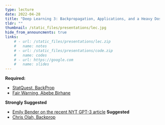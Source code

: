 ```yaml
---
type: lecture
date: 2022-04-28
title: "Deep Learning 3: Backpropagation, Applications, and a Heavy Dose of Humility"
tldr: ""
thumbnail: /static_files/presentations/lec.jpg
hide_from_announcments: true
links: 
    # - url: /static_files/presentations/lec.zip
    #   name: notes
    # - url: /static_files/presentations/code.zip
    #   name: codes
    # - url: https://google.com
    #   name: slides
---
```


**Required:**
- [StatQuest, BackProp](https://www.youtube.com/watch?v=IN2XmBhILt4&list=PLblh5JKOoLUIxGDQs4LFFD--41Vzf-ME1&index=4&ab_channel=StatQuestwithJoshStarmer)
- [Fair Warning, Abebe Birhane](https://reallifemag.com/fair-warning/)

**Strongly Suggested**
- [Emily Bender on the recent NYT GPT-3 article](https://medium.com/@emilymenonbender/on-nyt-magazine-on-ai-resist-the-urge-to-be-impressed-3d92fd9a0edd)
**Suggested**
- [Chris Olah, Backprop](http://colah.github.io/posts/2015-08-Backprop/)
<!-- **Suggested Readings:** -->
<!-- - [Readings 1](http://example.com) -->
